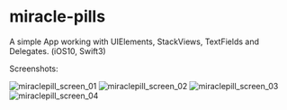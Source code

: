 # miracle-pills
A simple App working with UIElements, StackViews, TextFields and Delegates. (iOS10, Swift3)

Screenshots:

![miraclepill_screen_01](https://cloud.githubusercontent.com/assets/20715639/19027837/93288a10-896f-11e6-823b-92e318dfc719.PNG)
![miraclepill_screen_02](https://cloud.githubusercontent.com/assets/20715639/19027838/932a0ab6-896f-11e6-95ef-3e46835205bb.PNG)
![miraclepill_screen_03](https://cloud.githubusercontent.com/assets/20715639/19027840/932ec718-896f-11e6-991f-566b00266ca2.PNG)
![miraclepill_screen_04](https://cloud.githubusercontent.com/assets/20715639/19027839/932c9204-896f-11e6-9d95-8885d7aea674.PNG)
